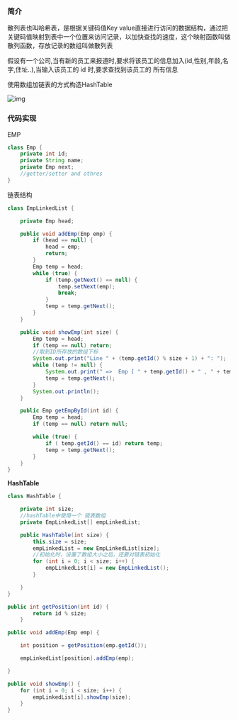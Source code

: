 ### 简介

散列表也叫哈希表，是根据关键码值Key value直接进行访问的数据结构，通过把关键码值映射到表中一个位置来访问记录，以加快查找的速度，这个映射函数叫做散列函数，存放记录的数组叫做散列表



假设有一个公司,当有新的员工来报道时,要求将该员工的信息加入(id,性别,年龄,名字,住址..),当输入该员工的 id 时,要求查找到该员工的 所有信息



使用数组加链表的方式构造HashTable

![img](D:\OneNote\qqCD238863124741FE1E1C63686596C5C0\46164891085f4ad482345206e8a21980\clipboard.png)





### 代码实现

EMP

```java
class Emp {
    private int id;
    private String name;
    private Emp next;
    //getter/setter and othres
}
```



链表结构

```java
class EmpLinkedList {

    private Emp head;

    public void addEmp(Emp emp) {
        if (head == null) {
            head = emp;
            return;
        }
        Emp temp = head;
        while (true) {
            if (temp.getNext() == null) {
                temp.setNext(emp);
                break;
            }
            temp = temp.getNext();
        }
    }

    public void showEmp(int size) {
        Emp temp = head;
        if (temp == null) return;
        //取到ID所存放的数组下标
        System.out.print("Line " + (temp.getId() % size + 1) + ": ");
        while (temp != null) {
            System.out.print(" =>  Emp [ " + temp.getId() + " , " + temp.getName() + " ] ");
            temp = temp.getNext();
        }
        System.out.println();
    }

    public Emp getEmpById(int id) {
        Emp temp = head;
        if (temp == null) return null;

        while (true) {
            if ( temp.getId() == id) return temp;
            temp = temp.getNext();
        }
    }
}
```



**HashTable**


```java
class HashTable {

    private int size;
    //hashTable中使用一个 链表数组
    private EmpLinkedList[] empLinkedList;

    public HashTable(int size) {
        this.size = size;
        empLinkedList = new EmpLinkedList[size];
        //初始化时，设置了数组大小之后，还要对链表初始化
        for (int i = 0; i < size; i++) {
            empLinkedList[i] = new EmpLinkedList();
        }

    }
}
```




```java
public int getPosition(int id) {
        return id % size;
    }

public void addEmp(Emp emp) {

    int position = getPosition(emp.getId());

    empLinkedList[position].addEmp(emp);

}

public void showEmp() {
    for (int i = 0; i < size; i++) {
        empLinkedList[i].showEmp(size);
    }
}

```
